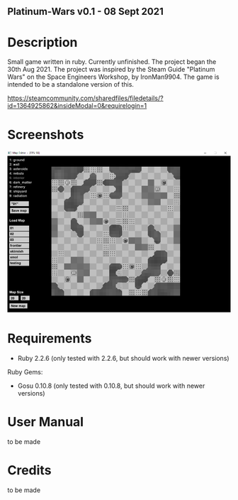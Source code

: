 ## Platinum-Wars v0.1 - 08 Sept 2021

# Description
Small game written in ruby. Currently unfinished. The project began the 30th Aug 2021.
The project was inspired by the Steam Guide "Platinum Wars" on the Space Engineers Workshop, by IronMan9904.
The game is intended to be a standalone version of this.

https://steamcommunity.com/sharedfiles/filedetails/?id=1364925862&insideModal=0&requirelogin=1

# Screenshots
![screenshot map_editor](Mapeditor_img.PNG)

# Requirements
- Ruby 2.2.6 (only tested with 2.2.6, but should work with newer versions)

Ruby Gems:

- Gosu 0.10.8 (only tested with 0.10.8, but should work with newer versions)

# User Manual
to be made

# Credits
to be made

